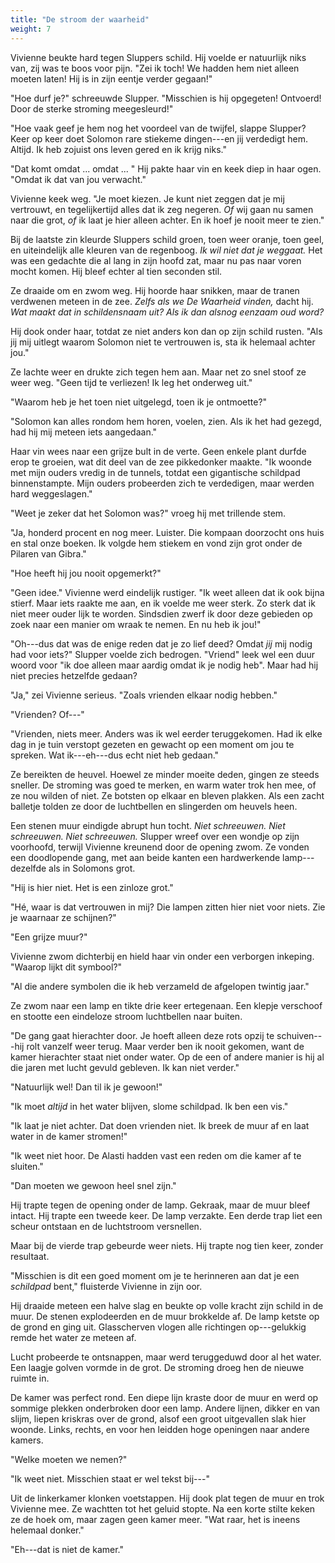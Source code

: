 ```yaml
---
title: "De stroom der waarheid"
weight: 7
---
```


Vivienne beukte hard tegen Sluppers schild. Hij voelde er natuurlijk niks van, zij was te boos voor pijn. "Zei ik toch! We hadden hem niet alleen moeten laten! Hij is in zijn eentje verder gegaan!"

"Hoe durf je?" schreeuwde Slupper. "Misschien is hij opgegeten! Ontvoerd! Door de sterke stroming meegesleurd!"

"Hoe vaak geef je hem nog het voordeel van de twijfel, slappe Slupper? Keer op keer doet Solomon rare stiekeme dingen---en jij verdedigt hem. Altijd. Ik heb zojuist ons leven gered en ik krijg niks."

"Dat komt omdat ... omdat ... " Hij pakte haar vin en keek diep in haar ogen. "Omdat ik dat van jou verwacht."

Vivienne keek weg. "Je moet kiezen. Je kunt niet zeggen dat je mij vertrouwt, en tegelijkertijd alles dat ik zeg negeren. _Of_ wij gaan nu samen naar die grot, _of_ ik laat je hier alleen achter. En ik hoef je nooit meer te zien."

Bij de laatste zin kleurde Sluppers schild groen, toen weer oranje, toen geel, en uiteindelijk alle kleuren van de regenboog. _Ik wil niet dat je weggaat._ Het was een gedachte die al lang in zijn hoofd zat, maar nu pas naar voren mocht komen. Hij bleef echter al tien seconden stil.

Ze draaide om en zwom weg. Hij hoorde haar snikken, maar de tranen verdwenen meteen in de zee. _Zelfs als we De Waarheid vinden,_ dacht hij. _Wat maakt dat in schildensnaam uit? Als ik dan alsnog eenzaam oud word?_ 

Hij dook onder haar, totdat ze niet anders kon dan op zijn schild rusten. "Als jij mij uitlegt waarom Solomon niet te vertrouwen is, sta ik helemaal achter jou."

Ze lachte weer en drukte zich tegen hem aan. Maar net zo snel stoof ze weer weg. "Geen tijd te verliezen! Ik leg het onderweg uit."

"Waarom heb je het toen niet uitgelegd, toen ik je ontmoette?"

"Solomon kan alles rondom hem horen, voelen, zien. Als ik het had gezegd, had hij mij meteen iets aangedaan."

Haar vin wees naar een grijze bult in de verte. Geen enkele plant durfde erop te groeien, wat dit deel van de zee pikkedonker maakte. "Ik woonde met mijn ouders vredig in de tunnels, totdat een gigantische schildpad binnenstampte. Mijn ouders probeerden zich te verdedigen, maar werden hard weggeslagen."

"Weet je zeker dat het Solomon was?" vroeg hij met trillende stem.

"Ja, honderd procent en nog meer. Luister. Die kompaan doorzocht ons huis en stal onze boeken. Ik volgde hem stiekem en vond zijn grot onder de Pilaren van Gibra."

"Hoe heeft hij jou nooit opgemerkt?"

"Geen idee." Vivienne werd eindelijk rustiger. "Ik weet alleen dat ik ook bijna stierf. Maar iets raakte me aan, en ik voelde me weer sterk. Zo sterk dat ik niet meer ouder lijk te worden. Sindsdien zwerf ik door deze gebieden op zoek naar een manier om wraak te nemen. En nu heb ik jou!"

"Oh---dus dat was de enige reden dat je zo lief deed? Omdat _jij_ mij nodig had voor iets?" Slupper voelde zich bedrogen. "Vriend" leek wel een duur woord voor "ik doe alleen maar aardig omdat ik je nodig heb". Maar had hij niet precies hetzelfde gedaan?

"Ja," zei Vivienne serieus. "Zoals vrienden elkaar nodig hebben."

"Vrienden? Of---"

"Vrienden, niets meer. Anders was ik wel eerder teruggekomen. Had ik elke dag in je tuin verstopt gezeten en gewacht op een moment om jou te spreken. Wat ik---eh---dus echt niet heb gedaan."

Ze bereikten de heuvel. Hoewel ze minder moeite deden, gingen ze steeds sneller. De stroming was goed te merken, en warm water trok hen mee, of ze nou wilden of niet. Ze botsten op elkaar en bleven plakken. Als een zacht balletje tolden ze door de luchtbellen en slingerden om heuvels heen.

Een stenen muur eindigde abrupt hun tocht. _Niet schreeuwen. Niet schreeuwen. Niet schreeuwen._ Slupper wreef over een wondje op zijn voorhoofd, terwijl Vivienne kreunend door de opening zwom. Ze vonden een doodlopende gang, met aan beide kanten een hardwerkende lamp---dezelfde als in Solomons grot.

"Hij is hier niet. Het is een zinloze grot."

"Hé, waar is dat vertrouwen in mij? Die lampen zitten hier niet voor niets. Zie je waarnaar ze schijnen?"

"Een grijze muur?"

Vivienne zwom dichterbij en hield haar vin onder een verborgen inkeping. "Waarop lijkt dit symbool?"

"Al die andere symbolen die ik heb verzameld de afgelopen twintig jaar."

Ze zwom naar een lamp en tikte drie keer ertegenaan. Een klepje verschoof en stootte een eindeloze stroom luchtbellen naar buiten.

"De gang gaat hierachter door. Je hoeft alleen deze rots opzij te schuiven---hij rolt vanzelf weer terug. Maar verder ben ik nooit gekomen, want de kamer hierachter staat niet onder water. Op de een of andere manier is hij al die jaren met lucht gevuld gebleven. Ik kan niet verder."

"Natuurlijk wel! Dan til ik je gewoon!"

"Ik moet _altijd_ in het water blijven, slome schildpad. Ik ben een vis."

"Ik laat je niet achter. Dat doen vrienden niet. Ik breek de muur af en laat water in de kamer stromen!"

"Ik weet niet hoor. De Alasti hadden vast een reden om die kamer af te sluiten."

"Dan moeten we gewoon heel snel zijn."

Hij trapte tegen de opening onder de lamp. Gekraak, maar de muur bleef intact. Hij trapte een tweede keer. De lamp verzakte. Een derde trap liet een scheur ontstaan en de luchtstroom versnellen. 

Maar bij de vierde trap gebeurde weer niets. Hij trapte nog tien keer, zonder resultaat.

"Misschien is dit een goed moment om je te herinneren aan dat je een _schildpad_ bent," fluisterde Vivienne in zijn oor.

Hij draaide meteen een halve slag en beukte op volle kracht zijn schild in de muur. De stenen explodeerden en de muur brokkelde af. De lamp ketste op de grond en ging uit. Glasscherven vlogen alle richtingen op---gelukkig remde het water ze meteen af.

Lucht probeerde te ontsnappen, maar werd teruggeduwd door al het water. Een laagje golven vormde in de grot. De stroming droeg hen de nieuwe ruimte in.

De kamer was perfect rond. Een diepe lijn kraste door de muur en werd op sommige plekken onderbroken door een lamp. Andere lijnen, dikker en van slijm, liepen kriskras over de grond, alsof een groot uitgevallen slak hier woonde. Links, rechts, en voor hen leidden hoge openingen naar andere kamers.

"Welke moeten we nemen?"

"Ik weet niet. Misschien staat er wel tekst bij---"

Uit de linkerkamer klonken voetstappen. Hij dook plat tegen de muur en trok Vivienne mee. Ze wachtten tot het geluid stopte. Na een korte stilte keken ze de hoek om, maar zagen geen kamer meer. "Wat raar, het is ineens helemaal donker."

"Eh---dat is niet de kamer."